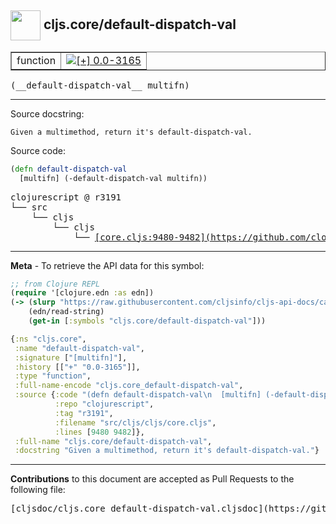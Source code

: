 ## <img width="48px" valign="middle" src="http://i.imgur.com/Hi20huC.png"> cljs.core/default-dispatch-val

 <table border="1">
<tr>

<td>function</td>
<td><a href="https://github.com/cljsinfo/cljs-api-docs/tree/0.0-3165"><img valign="middle" alt="[+] 0.0-3165" src="https://img.shields.io/badge/+-0.0--3165-lightgrey.svg"></a> </td>
</tr>
</table>

 <samp>
(__default-dispatch-val__ multifn)<br>
</samp>

---




Source docstring:

```
Given a multimethod, return it's default-dispatch-val.
```

Source code:

```clj
(defn default-dispatch-val
  [multifn] (-default-dispatch-val multifn))
```

 <pre>
clojurescript @ r3191
└── src
    └── cljs
        └── cljs
            └── <ins>[core.cljs:9480-9482](https://github.com/clojure/clojurescript/blob/r3191/src/cljs/cljs/core.cljs#L9480-L9482)</ins>
</pre>


---

__Meta__ - To retrieve the API data for this symbol:

```clj
;; from Clojure REPL
(require '[clojure.edn :as edn])
(-> (slurp "https://raw.githubusercontent.com/cljsinfo/cljs-api-docs/catalog/cljs-api.edn")
    (edn/read-string)
    (get-in [:symbols "cljs.core/default-dispatch-val"]))
```

```clj
{:ns "cljs.core",
 :name "default-dispatch-val",
 :signature ["[multifn]"],
 :history [["+" "0.0-3165"]],
 :type "function",
 :full-name-encode "cljs.core_default-dispatch-val",
 :source {:code "(defn default-dispatch-val\n  [multifn] (-default-dispatch-val multifn))",
          :repo "clojurescript",
          :tag "r3191",
          :filename "src/cljs/cljs/core.cljs",
          :lines [9480 9482]},
 :full-name "cljs.core/default-dispatch-val",
 :docstring "Given a multimethod, return it's default-dispatch-val."}

```

---

__Contributions__ to this document are accepted as Pull Requests to the following file:

 <pre>
[cljsdoc/cljs.core_default-dispatch-val.cljsdoc](https://github.com/cljsinfo/cljs-api-docs/blob/master/cljsdoc/cljs.core_default-dispatch-val.cljsdoc)
</pre>

